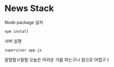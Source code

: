 # News Stack

Node package 설치
```
npm install
```

서버 실행
```
supervisor app.js
```

랄랄랄ㄹ랄랄
오늘은 어려운 거를 하는구나 참으로 어렵구ㅏ 